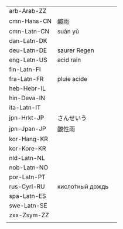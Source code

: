 | | | |
|-|-|-|
| arb-Arab-ZZ |  |  |
| cmn-Hans-CN | 酸雨 |  |
| cmn-Latn-CN | suān yǔ |  |
| dan-Latn-DK |  |  |
| deu-Latn-DE | saurer Regen |  |
| eng-Latn-US | acid rain |  |
| fin-Latn-FI |  |  |
| fra-Latn-FR | pluie acide |  |
| heb-Hebr-IL |  |  |
| hin-Deva-IN |  |  |
| ita-Latn-IT |  |  |
| jpn-Hrkt-JP | さんせいう |  |
| jpn-Jpan-JP | 酸性雨 |  |
| kor-Hang-KR |  |  |
| kor-Kore-KR |  |  |
| nld-Latn-NL |  |  |
| nob-Latn-NO |  |  |
| por-Latn-PT |  |  |
| rus-Cyrl-RU | кисло́тный дождь |  |
| spa-Latn-ES |  |  |
| swe-Latn-SE |  |  |
| zxx-Zsym-ZZ |  |  |
|  |  |  |